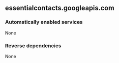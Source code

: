 ## essentialcontacts.googleapis.com

### Automatically enabled services

None

### Reverse dependencies

None
